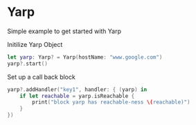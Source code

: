 # Yarp





Simple example to get started with Yarp


Initilize Yarp Object
```swift
let yarp: Yarp? = Yarp(hostName: "www.google.com")
yarp?.start()
```

Set up a call back block

```swift
yarp?.addHandler("key1", handler: { (yarp) in
    if let reachable = yarp.isReachable {
        print("block yarp has reachable-ness \(reachable)")
    }
})
```
